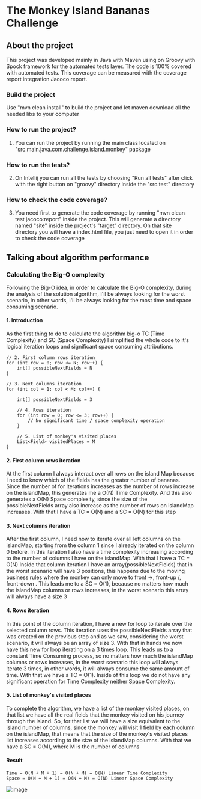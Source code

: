 # The Monkey Island Bananas Challenge

## About the project
This project was developed mainly in Java with Maven using on Groovy with Spock framework for the automated tests layer.
The code is 100% covered with automated tests. This coverage can be measured with the coverage report integration Jacoco report.

### Build the project
Use "mvn clean install" to build the project and let maven download all the needed libs to your computer

### How to run the project?
1. You can run the project by running the main class located on "src.main.java.com.challenge.island.monkey" package

### How to run the tests?
2. On Intellij you can run all the tests by choosing "Run all tests" after click with the right button on "groovy" directory inside the "src.test" directory

### How to check the code coverage?
3. You need first to generate the code coverage by running "mvn clean test jacoco:report" inside the project. This will generate a directory named "site" inside the project's "target" directory. On that site directory you will have a index.html file, you just need to open it in order to check the code coverage

## Talking about algorithm performance
### Calculating the Big-O complexity
Following the Big-O idea, in order to calculate the Big-O complexity, during the analysis of the solution algorithm, I'll be always looking for the worst scenario, in other words, I'll be always looking for the most time and space consuming scenario.

#### 1. Introduction
As the first thing to do to calculate the algorithm big-o TC (Time Complexity) and SC (Space Complexity) I simplified the whole code to it's logical iteration loops and significant space consuming attributions.

```
// 2. First column rows iteration
for (int row = 0; row <= N; row++) {
    int[] possibleNextFields = N
}

// 3. Next columns iteration
for (int col = 1; col < M; col++) {

    int[] possibleNextFields = 3

    // 4. Rows iteration
    for (int row = 0; row <= 3; row++) {
        // No significant time / space complexity operation
    }

    // 5. List of monkey's visited places
    List<Field> visitedPlaces = M
}
```

#### 2. First column rows iteration
At the first column I always interact over all rows on the island Map because I need to know which of the fields has the greater number of bananas. Since the number of for iterations increases as the number of rows increase on the islandMap, this generates me a O(N) Time Complexity. And this also generates a O(N) Space complexity, since the size of the possibleNextFields array also increase as the number of rows on islandMap increases.
With that I have a TC = O(N) and a SC = O(N) for this step

#### 3. Next columns iteration
After the first column, I need now to iterate over all left columns on the islandMap, starting from the column 1 since I already iterated on the column 0 before. 
In this iteration I also have a time complexity increasing according to the number of columns I have on the islandMap.
With that I have a TC = O(N)
Inside that column iteration I have an array(possibleNextFields) that in the worst scenario will have 3 positions, this happens due to the moving business rules where the monkey can only move to front ->, front-up /, front-down \. 
This leads me to a SC = O(1), because no matters how much the islandMap columns or rows increases, in the worst scenario this array will always have a size 3

#### 4. Rows iteration
In this point of the column iteration, I have a new for loop to iterate over the selected column rows. This iteration uses the possibleNextFields array that was created on the previous step and as we saw, considering the worst scenario, it will always be an array of size 3.
With that in hands we now have this new for loop iterating on a 3 times loop. This leads us to a constant Time Consuming process, so no matters how much the islandMap columns or rows increases, in the worst scenario this loop will always iterate 3 times, in other words, it will always consume the same amount of time.
With that we have a TC = O(1).
Inside of this loop we do not have any significant operation for Time Complexity neither Space Complexity. 

#### 5. List of monkey's visited places
To complete the algorithm, we have a list of the monkey visited places, on that list we have all the real fields that the monkey visited on his journey through the island. So, for that list we will have a size equivalent to the island number of columns, since the monkey will visit 1 field by each column on the islandMap, that means that the size of the monkey's visited places list increases according to the size of the islandMap columns.
With that we have a SC = O(M), where M is the number of columns

#### Result
```
Time = O(N + M + 1) = O(N + M) = O(N) Linear Time Complexity
Space = O(N + M + 1) = O(N + M) = O(N) Linear Space Complexity
```
![image](https://user-images.githubusercontent.com/4285378/173197533-1f79c32b-5ae5-42c2-9a13-5becf1ed9e22.png)
